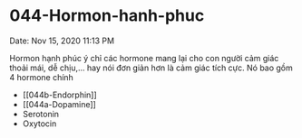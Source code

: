 # 044-Hormon-hanh-phuc

Date: Nov 15, 2020 11:13 PM

Hormon hạnh phúc ý chỉ các hormone mang lại cho con người cảm giác thoải mái, dễ chịu,... hay nói đơn giản hơn là cảm giác tích cực. Nó bao gồm 4 hormone chính

- [[044b-Endorphin]]
- [[044a-Dopamine]]
- Serotonin
- Oxytocin